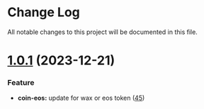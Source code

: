 
# Change Log

All notable changes to this project will be documented in this file.

# [1.0.1](https://github.com/okx/js-wallet-sdk) (2023-12-21)

### Feature

- **coin-eos:** update for wax or eos token ([45](https://github.com/okx/js-wallet-sdk/pull/45))
